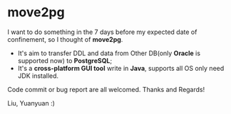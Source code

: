 # move2pg   
I want to do something in the 7 days before my expected date of confinement, so I thought of **move2pg**.

* It's aim to transfer DDL and data from Other DB(only **Oracle** is supported now) to **PostgreSQL**; 
* It's a **cross-platform GUI tool** write in **Java**, supports all OS only need JDK installed.

Code commit or bug report are all welcomed. Thanks and Regards!

Liu, Yuanyuan :)
